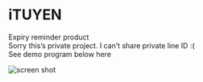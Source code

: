 # iTUYEN

Expiry reminder product  
Sorry this’s private project. I can’t share private line ID :(  
See demo program below here  

![screen shot](screenshot.gif)